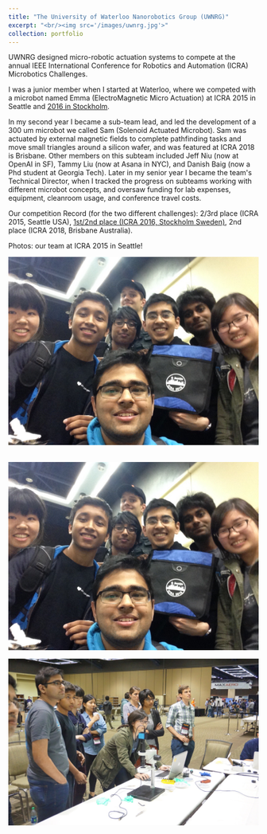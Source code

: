 ```yaml
---
title: "The University of Waterloo Nanorobotics Group (UWNRG)"
excerpt: "<br/><img src='/images/uwnrg.jpg'>"
collection: portfolio
---
```


UWNRG designed micro-robotic actuation systems to compete at the annual IEEE International Conference for Robotics and Automation (ICRA) Microbotics Challenges. 

I was a junior member when I started at Waterloo, where we competed with a microbot named Emma (ElectroMagnetic Micro Actuation) at ICRA 2015 in Seattle and [2016 in Stockholm](https://uwaterloo.ca/nanotechnology-engineering/news/congrats-uws-nanorobotics-group-icra-wins). 

In my second year I became a sub-team lead, and led the development of a 300 um microbot we called Sam (Solenoid Actuated Microbot). Sam was actuated by external magnetic fields to complete pathfinding tasks and move small triangles around a silicon wafer, and was featured at ICRA 2018 is Brisbane. Other members on this subteam included Jeff Niu (now at OpenAI in SF), Tammy Liu (now at Asana in NYC), and Danish Baig (now a Phd student at Georgia Tech). Later in my senior year I became the team's Technical Director, when I tracked the progress on subteams working with different microbot concepts, and oversaw funding for lab expenses, equipment, cleanroom usage, and conference travel costs. 

Our competition Record (for the two different challenges): 2/3rd place (ICRA 2015, Seattle USA), [1st/2nd place (ICRA 2016, Stockholm Sweden)](https://ewh.ieee.org/soc/ras/conf/fullysponsored/icra/2016/www.icra2016.org/conference/challenges/index.html), 2nd place (ICRA 2018, Brisbane Australia). 

Photos: our team at ICRA 2015 in Seattle!

![ICRA 2025](/images/ICRA2015.jpg)

<br/><img src='/images/ICRA2015.jpg'>

![ICRA 2025](/images/ICRA2015-2.jpg)